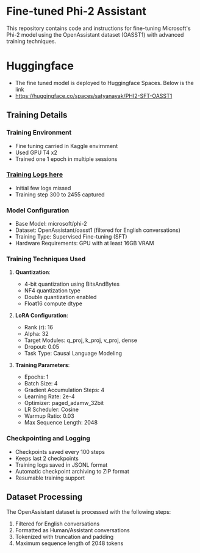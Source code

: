 # Fine-tuned Phi-2 Assistant

This repository contains code and instructions for fine-tuning Microsoft's Phi-2 model using the OpenAssistant dataset (OASST1) with advanced training techniques.

# Huggingface
- The fine tuned model is deployed to Huggingface Spaces. Below is the link
- https://huggingface.co/spaces/satyanayak/PHI2-SFT-OASST1

## Training Details

### Training Environment
- Fine tuning carried in Kaggle envirnment
- Used GPU T4 x2
- Trained one 1 epoch in multiple sessions

### [Training Logs here](./training_logs_final.jsonl)
- Initial few logs missed
- Training step 300 to 2455 captured

### Model Configuration
- Base Model: microsoft/phi-2
- Dataset: OpenAssistant/oasst1 (filtered for English conversations)
- Training Type: Supervised Fine-tuning (SFT)
- Hardware Requirements: GPU with at least 16GB VRAM

### Training Techniques Used
1. **Quantization**:
   - 4-bit quantization using BitsAndBytes
   - NF4 quantization type
   - Double quantization enabled
   - Float16 compute dtype

2. **LoRA Configuration**:
   - Rank (r): 16
   - Alpha: 32
   - Target Modules: q_proj, k_proj, v_proj, dense
   - Dropout: 0.05
   - Task Type: Causal Language Modeling

3. **Training Parameters**:
   - Epochs: 1
   - Batch Size: 4
   - Gradient Accumulation Steps: 4
   - Learning Rate: 2e-4
   - Optimizer: paged_adamw_32bit
   - LR Scheduler: Cosine
   - Warmup Ratio: 0.03
   - Max Sequence Length: 2048

### Checkpointing and Logging
- Checkpoints saved every 100 steps
- Keeps last 2 checkpoints
- Training logs saved in JSONL format
- Automatic checkpoint archiving to ZIP format
- Resumable training support

## Dataset Processing
The OpenAssistant dataset is processed with the following steps:
1. Filtered for English conversations
2. Formatted as Human/Assistant conversations
3. Tokenized with truncation and padding
4. Maximum sequence length of 2048 tokens
